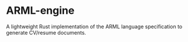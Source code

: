 # ARML-engine

A lightweight Rust implementation of the ARML language specification to generate CV/resume documents.

